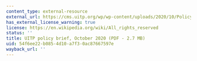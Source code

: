 ```yaml
---
content_type: external-resource
external_url: https://cms.uitp.org/wp/wp-content/uploads/2020/10/Policy-Brief-PTisCOVID-Safe.pdf
has_external_license_warning: true
license: https://en.wikipedia.org/wiki/All_rights_reserved
status: ''
title: UITP policy brief, October 2020 (PDF - 2.7 MB)
uid: 54f6ee22-b085-4d10-a7f3-0ac87667597e
wayback_url: ''
---
```

